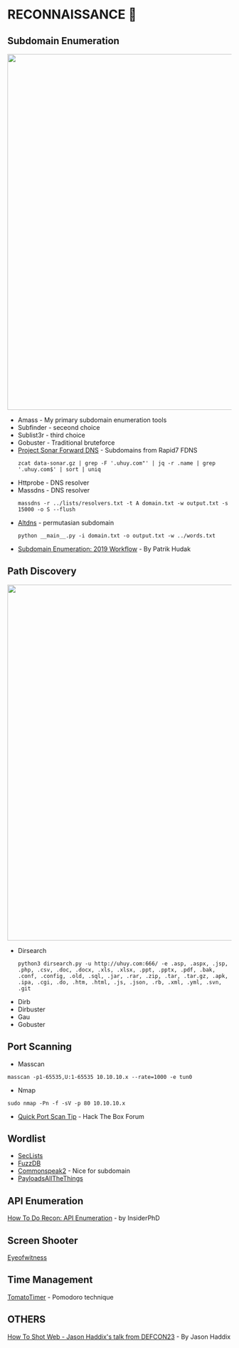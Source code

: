 # RECONNAISSANCE :crystal_ball:

## Subdomain Enumeration
<p align="center"><img src="https://user-images.githubusercontent.com/52058660/90480317-43dbb580-e15a-11ea-863d-f783f7f4236f.png" width="800"></p>

- Amass - My primary subdomain enumeration tools
- Subfinder - seceond choice
- Sublist3r - third choice
- Gobuster - Traditional bruteforce
- [Project Sonar Forward DNS](https://opendata.rapid7.com/sonar.fdns_v2/) - Subdomains from Rapid7 FDNS
  ```
  zcat data-sonar.gz | grep -F '.uhuy.com"' | jq -r .name | grep '.uhuy.com$' | sort | uniq
  ```
- Httprobe - DNS resolver
- Massdns - DNS resolver
  ```
  massdns -r ../lists/resolvers.txt -t A domain.txt -w output.txt -s 15000 -o S --flush
  ```
- [Altdns](https://github.com/infosec-au/altdns) - permutasian subdomain
  ```
  python __main__.py -i domain.txt -o output.txt -w ../words.txt
  ```
- [Subdomain Enumeration: 2019 Workflow](https://0xpatrik.com/subdomain-enumeration-2019/) - By Patrik Hudak
  
## Path Discovery

 <p align="center"><img src="https://user-images.githubusercontent.com/52058660/90960320-1335ac00-e4cb-11ea-8887-70130a069fe3.png" width="800"></p>
 
- Dirsearch</br>
  ```
  python3 dirsearch.py -u http://uhuy.com:666/ -e .asp, .aspx, .jsp, .php, .csv, .doc, .docx, .xls, .xlsx, .ppt, .pptx, .pdf, .bak, .conf, .config, .old, .sql, .jar, .rar, .zip, .tar, .tar.gz, .apk, .ipa, .cgi, .do, .htm, .html, .js, .json, .rb, .xml, .yml, .svn, .git
  ```
- Dirb
- Dirbuster
- Gau
- Gobuster

## Port Scanning
- Masscan
```
masscan -p1-65535,U:1-65535 10.10.10.x --rate=1000 -e tun0
```
- Nmap
```
sudo nmap -Pn -f -sV -p 80 10.10.10.x
```
- [Quick Port Scan Tip](https://forum.hackthebox.eu/discussion/927/quick-port-scan-tip) - Hack The Box Forum

## Wordlist
- [SecLists](https://github.com/danielmiessler/SecLists)
- [FuzzDB](https://github.com/fuzzdb-project/fuzzdb)
- [Commonspeak2](https://github.com/assetnote/commonspeak2-wordlists) - Nice for subdomain
- [PayloadsAllTheThings](https://github.com/swisskyrepo/PayloadsAllTheThings)
    
## API Enumeration
[How To Do Recon: API Enumeration](https://www.youtube.com/watch?v=fvcKwUS4PTE&t=267s) - by InsiderPhD
  
## Screen Shooter
[Eyeofwitness](https://github.com/FortyNorthSecurity/EyeWitness)

## Time Management</br>
[TomatoTimer](https://tomato-timer.com/) - Pomodoro technique

## OTHERS
[How To Shot Web - Jason Haddix's talk from DEFCON23](https://www.youtube.com/watch?v=VtFuAH19Qz0) - By Jason Haddix


